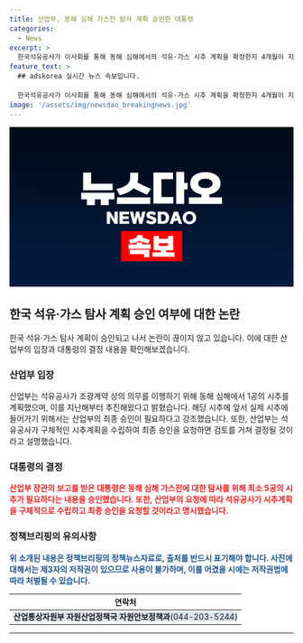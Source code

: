 ```yaml
---
title: 산업부, 동해 심해 가스전 탐사 계획 승인한 대통령
categories:
  - News
excerpt: >
  한국석유공사가 이사회를 통해 동해 심해에서의 석유·가스 시추 계획을 확정한지 4개월이 지난 후, 대통령이 해당 계획을 승인했다는 의혹이 제기되고 있다. 산업부는 석유공사의 계획 수립과 승인 요청을 반복적으로 강조하며 정확한 결정 절차를 밝혔지만, 논란은 여전히 계속되고 있는 상황이다.
feature_text: >
  ## adskorea 실시간 뉴스 속보입니다.

  한국석유공사가 이사회를 통해 동해 심해에서의 석유·가스 시추 계획을 확정한지 4개월이 지난 후, 대통령이 해당 계획을 승인했다는 의혹이 제기되고 있다. 산업부는 석유공사의 계획 수립과 승인 요청을 반복적으로 강조하며 정확한 결정 절차를 밝혔지만, 논란은 여전히 계속되고 있는 상황이다.
image: '/assets/img/newsdao_breakingnews.jpg'
---
```


<p><img src="/assets/img/newsdao_breakingnews.jpg" alt="adskorea 속보" /></p>

<h2 data-ke-size="size26">한국 석유·가스 탐사 계획 승인 여부에 대한 논란</h2>

<p data-ke-size="size16">한국 석유·가스 탐사 계획이 승인되고 나서 논란이 끊이지 않고 있습니다. 이에 대한 산업부의 입장과 대통령의 결정 내용을 확인해보겠습니다.</p>

<h3>산업부 입장</h3>

<p data-ke-size="size16">산업부는 석유공사가 조광계약 상의 의무를 이행하기 위해 동해 심해에서 1공의 시추를 계획했으며, 이를 지난해부터 추진해왔다고 밝혔습니다. 해당 시추에 앞서 실제 시추에 들어가기 위해서는 산업부의 최종 승인이 필요하다고 강조했습니다. 또한, 산업부는 석유공사가 구체적인 시추계획을 수립하여 최종 승인을 요청하면 검토를 거쳐 결정될 것이라고 설명했습니다.</p>

<h3>대통령의 결정</h3>

<p data-ke-size="size16"><b><span style="color: #ee2323;">산업부 장관의 보고를 받은 대통령은 동해 심해 가스전에 대한 탐사를 위해 최소 5공의 시추가 필요하다는 내용을 승인했습니다. 또한, 산업부의 요청에 따라 석유공사가 시추계획을 구체적으로 수립하고 최종 승인을 요청할 것이라고 명시했습니다.</span></b></p>

<h3>정책브리핑의 유의사항</h3>

<p data-ke-size="size16"><b><span style="color: #1a5490;">위 소개된 내용은 정책브리핑의 정책뉴스자료로, 출처를 반드시 표기해야 합니다. 사진에 대해서는 제3자의 저작권이 있으므로 사용이 불가하며, 이를 어겼을 시에는 저작권법에 따라 처벌될 수 있습니다.</span></b></p>

<table>
    <thead>
        <tr>
            <th>연락처</th>
        </tr>
    </thead>
    <tbody>
        <tr>
            <td style="text-align: center; height: 17px;"><b><span style="background-color: #21538527;">산업통상자원부 자원산업정책국 자원안보정책과</span></b><span style="background-color: #21538527;">(044-203-5244)</span></td>
        </tr>
    </tbody>
</table>

<hr>

<p data-ke-size="size16">&nbsp;</p>


